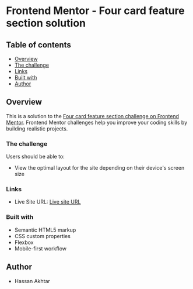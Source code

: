 # Frontend Mentor - Four card feature section solution



## Table of contents

- [Overview](#overview)
- [The challenge](#the-challenge)
- [Links](#links)
- [Built with](#built-with)
- [Author](#author)



## Overview

This is a solution to the [Four card feature section challenge on Frontend Mentor](https://www.frontendmentor.io/challenges/four-card-feature-section-weK1eFYK). Frontend Mentor challenges help you improve your coding skills by building realistic projects.


### The challenge

Users should be able to:

- View the optimal layout for the site depending on their device's screen size


### Links

- Live Site URL: [Live site URL](https://hassanakhtar8.github.io/Four-Card-Design/)


### Built with

- Semantic HTML5 markup
- CSS custom properties
- Flexbox
- Mobile-first workflow


## Author

- Hassan Akhtar
